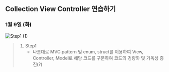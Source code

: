 ## Collection View Controller 연습하기

### 1월 9일 (화)
![Step1 (1)](https://github.com/Jin0331/TableVCPractice/assets/42958809/0df7b30f-44cd-4cde-bca8-00fe926c130d)

>1. Step1
>    - 나름대로 MVC pattern 및 enum, struct를 이용하여 View, Controller, Model로 해당 코드를 구분하여 코드의 경량화 및 가독성 증진(?)
